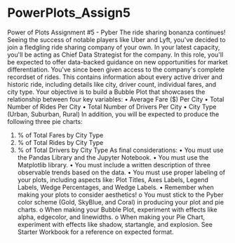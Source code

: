 # PowerPlots_Assign5
Power of Plots Assignment #5 - Pyber
 The ride sharing bonanza continues! Seeing the success of notable players like Uber and Lyft, you've decided to join a fledgling ride sharing company of your own. In your latest capacity, you'll be acting as Chief Data Strategist for the company. In this role, you'll be expected to offer data-backed guidance on new opportunities for market differentiation.
You've since been given access to the company's complete recordset of rides. This contains information about every active driver and historic ride, including details like city, driver count, individual fares, and city type.
Your objective is to build a Bubble Plot that showcases the relationship between four key variables:
•	Average Fare ($) Per City
•	Total Number of Rides Per City
•	Total Number of Drivers Per City
•	City Type (Urban, Suburban, Rural)
In addition, you will be expected to produce the following three pie charts:
1.	% of Total Fares by City Type
2.	% of Total Rides by City Type
3.	% of Total Drivers by City Type
As final considerations:
•	You must use the Pandas Library and the Jupyter Notebook.
•	You must use the Matplotlib library.
•	You must include a written description of three observable trends based on the data.
•	You must use proper labeling of your plots, including aspects like: Plot Titles, Axes Labels, Legend Labels, Wedge Percentages, and Wedge Labels.
•	Remember when making your plots to consider aesthetics!
o	You must stick to the Pyber color scheme (Gold, SkyBlue, and Coral) in producing your plot and pie charts.
o	When making your Bubble Plot, experiment with effects like alpha, edgecolor, and linewidths.
o	When making your Pie Chart, experiment with effects like shadow, startangle, and explosion.
See Starter Workbook for a reference on expected format.
